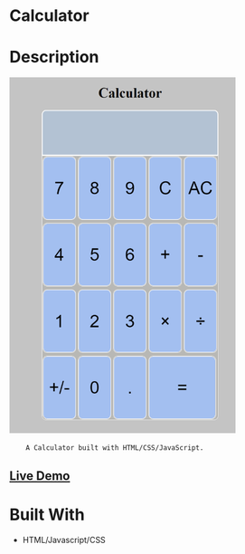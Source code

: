 # Calculator

# Description

[<img alt="" width="400px" src="images/example.png" />](https://samgliu.github.io/calculator/)

        A Calculator built with HTML/CSS/JavaScript.

[<h2>Live Demo</h2>](https://samgliu.github.io/calculator/)

# Built With

-   HTML/Javascript/CSS
